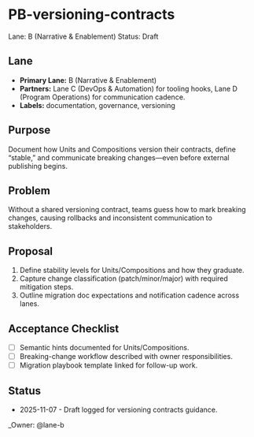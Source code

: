 # PB-versioning-contracts

Lane: B (Narrative & Enablement)
Status: Draft

## Lane

- **Primary Lane:** B (Narrative & Enablement)
- **Partners:** Lane C (DevOps & Automation) for tooling hooks, Lane D (Program Operations) for communication cadence.
- **Labels:** documentation, governance, versioning

## Purpose

Document how Units and Compositions version their contracts, define “stable,” and communicate breaking changes—even before external publishing begins.

## Problem

Without a shared versioning contract, teams guess how to mark breaking changes, causing rollbacks and inconsistent communication to stakeholders.

## Proposal

1. Define stability levels for Units/Compositions and how they graduate.
2. Capture change classification (patch/minor/major) with required mitigation steps.
3. Outline migration doc expectations and notification cadence across lanes.

## Acceptance Checklist

- [ ] Semantic hints documented for Units/Compositions.
- [ ] Breaking-change workflow described with owner responsibilities.
- [ ] Migration playbook template linked for follow-up work.

## Status

- 2025-11-07 - Draft logged for versioning contracts guidance.

<!-- prettier-ignore -->
_Owner: @lane-b
